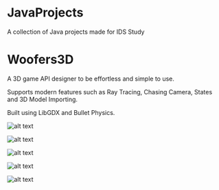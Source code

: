 JavaProjects
============

A collection of Java projects made for IDS Study

Woofers3D
============

A 3D game API designer to be effortless and simple to use.

Supports modern features such as Ray Tracing, Chasing Camera, States and 3D Model Importing.

Built using LibGDX and Bullet Physics.

![alt text][gif1]

![alt text][gif2]

![alt text][screenshot1]

![alt text][screenshot2]

![alt text][screenshot3]

[screenshot1]: http://i.imgur.com/JJYXUjf.png "Woofers 3D"
[screenshot2]: http://i.imgur.com/uxLwbkN.png "Woofers 3D"
[screenshot3]: http://i.imgur.com/nvsfixV.png "Woofers 3D"
[gif1]: http://i.imgur.com/0QO3UTm.gif "Woofers 3D"
[gif2]: http://i.imgur.com/nvsfixV.png "Woofers 3D"
